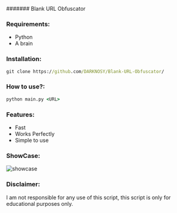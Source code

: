 ####### Blank URL Obfuscator



### Requirements:
 - Python
 - A brain


### Installation:
```bat 
git clone https://github.com/DARKNOSY/Blank-URL-Obfuscator/
```


### How to use?:
```bat
python main.py <URL>
```


### Features:
 - Fast
 - Works Perfectly
 - Simple to use


### ShowCase:
![showcase](https://github.com/DARKNOSY/Blank-URL-Obfuscator/blob/main/sc.png?raw=true)




### Disclaimer:
I am not responsible for any use of this script, this script is only for educational purposes only.

